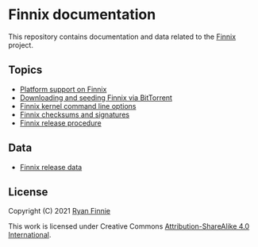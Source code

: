 # Finnix documentation

This repository contains documentation and data related to the [Finnix](https://www.finnix.org/) project.

## Topics

  * [Platform support on Finnix](platforms.md)
  * [Downloading and seeding Finnix via BitTorrent](bittorrent.md)
  * [Finnix kernel command line options](kernel-command-line.md)
  * [Finnix checksums and signatures](checksums-signatures.md)
  * [Finnix release procedure](release-procedure.md)

## Data

  * [Finnix release data](releases/)

## License

Copyright (C) 2021 [Ryan Finnie](https://www.finnie.org/)

This work is licensed under Creative Commons [Attribution-ShareAlike 4.0 International](LICENSE.md).
